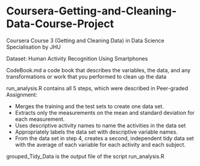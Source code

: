 # Coursera-Getting-and-Cleaning-Data-Course-Project
Coursera Course 3 (Getting and Cleaning Data) in Data Science Specialisation by JHU

Dataset: Human Activity Recognition Using Smartphones

CodeBook.md a code book that describes the variables, the data, and any transformations or work that you performed to clean up the data

run_analysis.R contains all 5 steps, which were described in Peer-graded Assignment:

* Merges the training and the test sets to create one data set.
* Extracts only the measurements on the mean and standard deviation for each measurement.
* Uses descriptive activity names to name the activities in the data set
* Appropriately labels the data set with descriptive variable names.
* From the data set in step 4, creates a second, independent tidy data set with the average of each variable for each activity and each subject.

grouped_Tidy_Data is the output file of the script run_analysis.R
